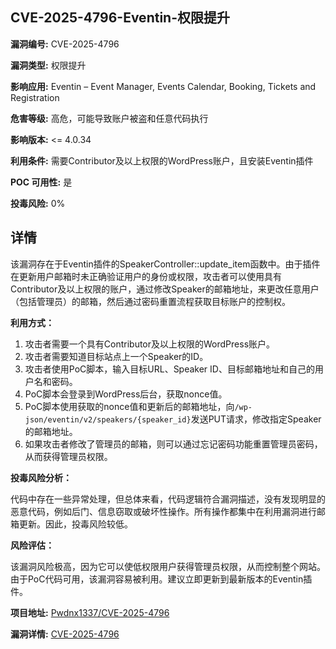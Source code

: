 ## CVE-2025-4796-Eventin-权限提升

**漏洞编号:** CVE-2025-4796

**漏洞类型:** 权限提升

**影响应用:** Eventin – Event Manager, Events Calendar, Booking, Tickets and Registration

**危害等级:** 高危，可能导致账户被盗和任意代码执行

**影响版本:** <= 4.0.34

**利用条件:** 需要Contributor及以上权限的WordPress账户，且安装Eventin插件

**POC 可用性:** 是

**投毒风险:** 0%

## 详情

该漏洞存在于Eventin插件的SpeakerController::update_item函数中。由于插件在更新用户邮箱时未正确验证用户的身份或权限，攻击者可以使用具有Contributor及以上权限的账户，通过修改Speaker的邮箱地址，来更改任意用户（包括管理员）的邮箱，然后通过密码重置流程获取目标账户的控制权。

**利用方式：**

1.  攻击者需要一个具有Contributor及以上权限的WordPress账户。
2.  攻击者需要知道目标站点上一个Speaker的ID。
3.  攻击者使用PoC脚本，输入目标URL、Speaker ID、目标邮箱地址和自己的用户名和密码。
4.  PoC脚本会登录到WordPress后台，获取nonce值。
5.  PoC脚本使用获取的nonce值和更新后的邮箱地址，向`/wp-json/eventin/v2/speakers/{speaker_id}`发送PUT请求，修改指定Speaker的邮箱地址。
6. 如果攻击者修改了管理员的邮箱，则可以通过忘记密码功能重置管理员密码，从而获得管理员权限。

**投毒风险分析：**

代码中存在一些异常处理，但总体来看，代码逻辑符合漏洞描述，没有发现明显的恶意代码，例如后门、信息窃取或破坏性操作。所有操作都集中在利用漏洞进行邮箱更新。因此，投毒风险较低。

**风险评估：**

该漏洞风险极高，因为它可以使低权限用户获得管理员权限，从而控制整个网站。由于PoC代码可用，该漏洞容易被利用。建议立即更新到最新版本的Eventin插件。

**项目地址:** [Pwdnx1337/CVE-2025-4796](https://github.com/Pwdnx1337/CVE-2025-4796)

**漏洞详情:** [CVE-2025-4796](https://nvd.nist.gov/vuln/detail/CVE-2025-4796)